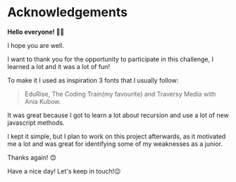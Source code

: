 
# Acknowledgements #



**Hello everyone! 👋🏼**

I hope you are well.

I want to thank you for the opportunity to participate in this challenge, I learned a lot and it was a lot of fun!

To make it I used as inspiration 3 fonts that I usually follow:

> EduRise, The Coding Train(my favourite) and Traversy Media with Ania Kubow.

It was great because I got to learn a lot about recursion and use a lot of new javascript methods.

I kept it simple, but I plan to work on this project afterwards, as it motivated me a lot and was great for identifying some of my weaknesses as a junior.

Thanks again! 😊

Have a nice day! 
Let's keep in touch!😉
